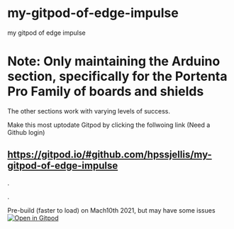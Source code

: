 # my-gitpod-of-edge-impulse
my gitpod of edge impulse



# Note: Only maintaining the Arduino section, specifically for the Portenta Pro Family of boards and shields

The other sections work with varying levels of success.

Make this most uptodate Gitpod by clicking the follwoing link (Need a Github login)
## https://gitpod.io/#github.com/hpssjellis/my-gitpod-of-edge-impulse


.

.

Pre-build (faster to load) on Mach10th 2021, but may have some issues
[![Open in Gitpod](https://gitpod.io/button/open-in-gitpod.svg)](https://gitpod.io/#snapshot/8517045d-85d0-4fe1-a4c2-1e53e58a29db)
